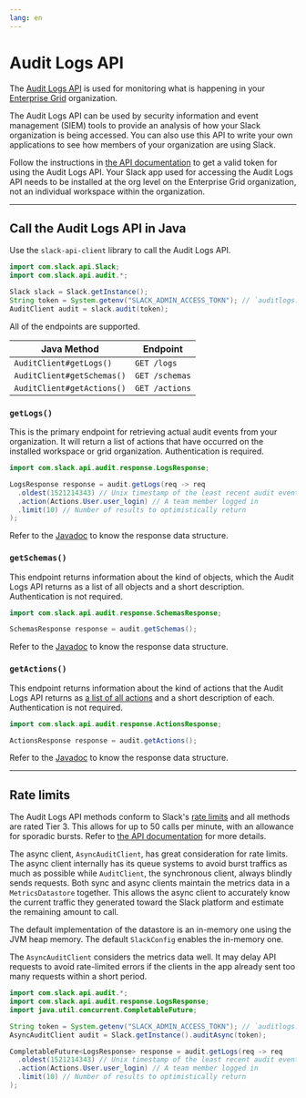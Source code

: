 ```yaml
---
lang: en
---
```


# Audit Logs API

The [Audit Logs API](https://api.lack.com/docs/audit-logs-api) is used for monitoring what is happening in your [Enterprise Grid](https://docs.slack.dev/enterprise-grid/) organization.

The Audit Logs API can be used by security information and event management (SIEM) tools to provide an analysis of how your Slack organization is being accessed. You can also use this API to write your own applications to see how members of your organization are using Slack.

Follow the instructions in [the API documentation](https://docs.slack.dev/admins/audit-logs-api) to get a valid token for using the Audit Logs API. Your Slack app used for accessing the Audit Logs API needs to be installed at the org level on the Enterprise Grid organization, not an individual workspace within the organization.

---
## Call the Audit Logs API in Java

Use the `slack-api-client` library to call the Audit Logs API.

```java
import com.slack.api.Slack;
import com.slack.api.audit.*;

Slack slack = Slack.getInstance();
String token = System.getenv("SLACK_ADMIN_ACCESS_TOKN"); // `auditlogs:read` scope required
AuditClient audit = slack.audit(token);
```

All of the endpoints are supported.

|Java Method|Endpoint|
|-|-|
|`AuditClient#getLogs()`|`GET /logs`|
|`AuditClient#getSchemas()`|`GET /schemas`|
|`AuditClient#getActions()`|`GET /actions`|

### `getLogs()`

This is the primary endpoint for retrieving actual audit events from your organization. It will return a list of actions that have occurred on the installed workspace or grid organization. Authentication is required.

```java
import com.slack.api.audit.response.LogsResponse;

LogsResponse response = audit.getLogs(req -> req
  .oldest(1521214343) // Unix timestamp of the least recent audit event to include (inclusive)
  .action(Actions.User.user_login) // A team member logged in
  .limit(10) // Number of results to optimistically return
);
```

Refer to the [Javadoc](https://oss.sonatype.org/service/local/repositories/releases/archive/com/slack/api/slack-api-client/sdkLatestVersion/slack-api-client-sdkLatestVersion-javadoc.jar/!/com/slack/api/audit/response/LogsResponse.html) to know the response data structure.

### `getSchemas()`

This endpoint returns information about the kind of objects, which the Audit Logs API returns as a list of all objects and a short description. Authentication is not required.

```java
import com.slack.api.audit.response.SchemasResponse;

SchemasResponse response = audit.getSchemas();
```

Refer to the [Javadoc](https://oss.sonatype.org/service/local/repositories/releases/archive/com/slack/api/slack-api-client/sdkLatestVersion/slack-api-client-sdkLatestVersion-javadoc.jar/!/com/slack/api/audit/response/SchemasResponse.html) to know the response data structure.

### `getActions()`

This endpoint returns information about the kind of actions that the Audit Logs API returns as [a list of all actions](https://oss.sonatype.org/service/local/repositories/releases/archive/com/slack/api/slack-api-client/sdkLatestVersion/slack-api-client-sdkLatestVersion-javadoc.jar/!/com/slack/api/audit/Actions.html) and a short description of each. Authentication is not required.

```java
import com.slack.api.audit.response.ActionsResponse;

ActionsResponse response = audit.getActions();
```

Refer to the [Javadoc](https://oss.sonatype.org/service/local/repositories/releases/archive/com/slack/api/slack-api-client/sdkLatestVersion/slack-api-client-sdkLatestVersion-javadoc.jar/!/com/slack/api/audit/response/ActionsResponse.html) to know the response data structure.


---
## Rate limits

The Audit Logs API methods conform to Slack's [rate limits](https://docs.slack.dev/apis/web-api/rate-limits) and all methods are rated Tier 3. This allows for up to 50 calls per minute, with an allowance for sporadic bursts. Refer to [the API documentation](https://docs.slack.dev/admins/audit-logs-api) for more details.

The async client, `AsyncAuditClient`, has great consideration for rate limits. The async client internally has its queue systems to avoid burst traffics as much as possible while `AuditClient`, the synchronous client, always blindly sends requests. Both sync and async clients maintain the metrics data in a `MetricsDatastore` together. This allows the async client to accurately know the current traffic they generated toward the Slack platform and estimate the remaining amount to call.

The default implementation of the datastore is an in-memory one using the JVM heap memory. The default `SlackConfig` enables the in-memory one. 

The `AsyncAuditClient` considers the metrics data well. It may delay API requests to avoid rate-limited errors if the clients in the app already sent too many requests within a short period.

```java
import com.slack.api.audit.*;
import com.slack.api.audit.response.LogsResponse;
import java.util.concurrent.CompletableFuture;

String token = System.getenv("SLACK_ADMIN_ACCESS_TOKN"); // `auditlogs:read` scope required
AsyncAuditClient audit = Slack.getInstance().auditAsync(token);

CompletableFuture<LogsResponse> response = audit.getLogs(req -> req
  .oldest(1521214343) // Unix timestamp of the least recent audit event to include (inclusive)
  .action(Actions.User.user_login) // A team member logged in
  .limit(10) // Number of results to optimistically return
);
```